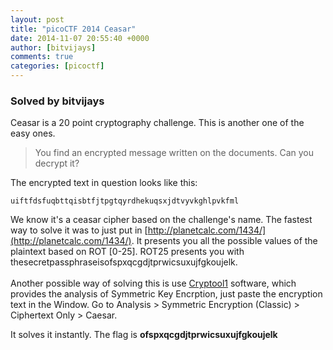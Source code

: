 ```yaml
---
layout: post
title: "picoCTF 2014 Ceasar"
date: 2014-11-07 20:55:40 +0000
author: [bitvijays]
comments: true
categories: [picoctf]
---
```


### Solved by bitvijays

Ceasar is a 20 point cryptography challenge. This is another one of the easy ones. 

> You find an encrypted message written on the documents. Can you decrypt it?

The encrypted text in question looks like this:

```
uiftfdsfuqbttqisbtfjtpgtqyrdhekuqsxjdtvyvkghlpvkfml
```

We know it's a ceasar cipher based on the challenge's name. The fastest way to solve it was to just put in [http://planetcalc.com/1434/](http://planetcalc.com/1434/). It presents you all the possible values of the plaintext based on ROT [0-25]. ROT25 presents you with thesecretpassphraseisofspxqcgdjtprwicsuxujfgkoujelk.
<br><br>Another possible way of solving this is use <a href="https://www.cryptool.org/en/cryptool1">Cryptool1</a> software, which provides the analysis of Symmetric Key Encrption, just paste the encryption text in the Window. Go to Analysis > Symmetric Encryption (Classic) > Ciphertext Only > Caesar.

It solves it instantly. The flag is **ofspxqcgdjtprwicsuxujfgkoujelk**

